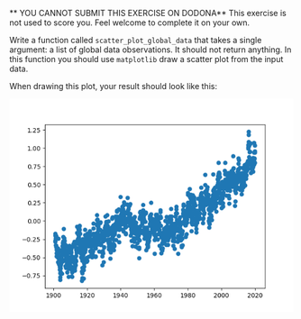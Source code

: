 ** YOU CANNOT SUBMIT THIS EXERCISE ON DODONA**
This exercise is not used to score you. Feel welcome to complete it on your own.

Write a function called `scatter_plot_global_data` that takes a single argument: a list of global data
observations. It should not return anything. In this function you should use `matplotlib` draw a scatter
plot from the input data.

When drawing this plot, your result should look like this:

<img src="media/plot-output.png" alt="Scatter plot output" style="width:80;height:auto">

